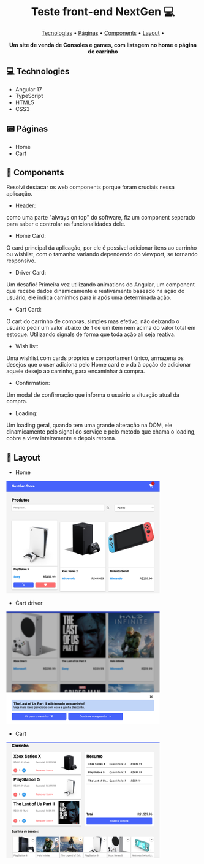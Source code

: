 <h1 align="center" style="font-weight: bold;">Teste front-end NextGen 💻</h1>

<p align="center">
    <a href="#tech">Tecnologias</a> • 
    <a href="#pages">Páginas</a> • 
    <a href="#comp">Components</a> • 
    <a href="#layout">Layout</a> • 
</p>

<p align="center">
    <b>Um site de venda de Consoles e games, com listagem no home e página de carrinho</b>
</p>

<h2 id="tech">💻 Technologies</h2>

- Angular 17
- TypeScript
- HTML5
- CSS3

<h2 id="pages">📟 Páginas</h2>

- Home
- Cart

<h2 id="comp">🧩 Components</h2>
<p>Resolvi destacar os web components porque foram cruciais nessa aplicação.</p>

- Header: 
<p>como uma parte "always on top" do software, fiz um component separado para saber e controlar as funcionalidades dele.</p>

- Home Card: 
<p>O card principal da aplicação, por ele é possivel adicionar itens ao carrinho ou wishlist, com o tamanho variando dependendo do viewport, se tornando responsivo.</p>

- Driver Card: 
<p>Um desafio! Primeira vez utilizando animations do Angular, um component que recebe dados dinamicamente e reativamente baseado na ação do usuário, ele indica caminhos para ir após uma determinada ação.</p>

- Cart Card: 
<p>O cart do carrinho de compras, simples mas efetivo, não deixando o usuário pedir um valor abaixo de 1 de um item nem acima do valor total em estoque. Utilizando signals de forma que toda ação ali seja reativa.</p>

- Wish list: 
<p>Uma wishlist com cards próprios e comportament único, armazena os desejos que o user adiciona pelo Home card e o da à opção de adicionar aquele desejo ao carrinho, para encaminhar à compra.</p>

- Confirmation: 
<p>Um modal de confirmação que informa o usuário a situação atual da compra.</p>

- Loading: 
<p>Um loading geral, quando tem uma grande alteração na DOM, ele dinamicamente pelo signal do serviçe e pelo metodo que chama o loading, cobre a view inteiramente e depois retorna.</p>

<h2 id="layout"> 🎨 Layout</h2>

- Home
<p align="start">
    <img src="./src/assets/img/home.png" alt="home image" width="400px">
</p>

- Cart driver
<p align="start">
    <img src="./src/assets/img/driver.png" alt="cart driver image" width="400px">
</p>

- Cart
<p align="start">
    <img src="./src/assets/img/cart.png" alt="cart image" width="400px">
</p>
